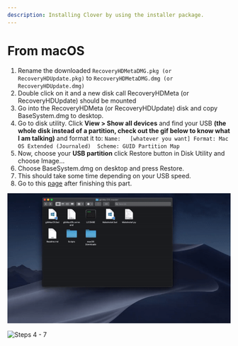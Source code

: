 ```yaml
---
description: Installing Clover by using the installer package.
---
```


# From macOS

1. Rename the downloaded `RecoveryHDMetaDMG.pkg (or RecoveryHDUpdate.pkg)` to `RecoveryHDMetaDMG.dmg (or RecoveryHDUpdate.dmg)`
2. Double click on it and a new disk call RecoveryHDMeta \(or RecoveryHDUpdate\) should be mounted
3. Go into the RecoveryHDMeta \(or RecoveryHDUpdate\) disk and copy BaseSystem.dmg to desktop.
4. Go to disk utility. Click **View &gt; Show all devices** and find your USB **\(the whole disk instead of a partition, check out the gif below to know what I am talking\)** and format it to:  `Name:   [whatever you want] Format: Mac OS Extended (Journaled)  Scheme: GUID Partition Map`
5. Now, choose your **USB partition** click Restore button in Disk Utility and choose Image...
6. Choose BaseSystem.dmg on desktop and press Restore.
7. This should take some time depending on your USB speed.
8. Go to this [page](../../clover-installtion/usb-clover/usb-clover-macos.md) after finishing this part.

![Steps 1 - 3](../../.gitbook/assets/ezgif-4-c4f2b894d040.gif)

![Steps 4 - 7](../../.gitbook/assets/restoring-to-usb.gif)


